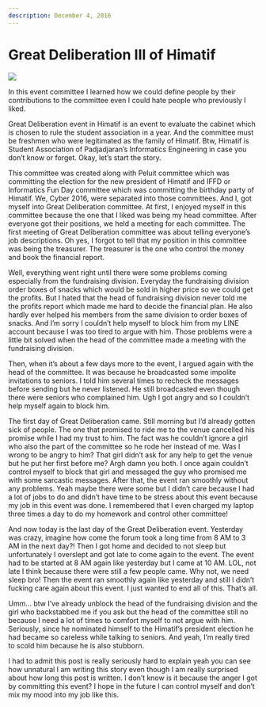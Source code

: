 ```yaml
---
description: December 4, 2016
---
```


# Great Deliberation III of Himatif

![](https://sites.unpad.ac.id/realicejoanne/wp-content/uploads/sites/21214/2016/12/myhome\_1-791x1024.jpg)

In this event committee I learned how we could define people by their contributions to the committee even I could hate people who previously I liked.

Great Deliberation event in Himatif is an event to evaluate the cabinet which is chosen to rule the student association in a year. And the committee must be freshmen who were legitimated as the family of Himatif. Btw, Himatif is Student Association of Padjadjaran’s Informatics Engineering in case you don’t know or forget. Okay, let’s start the story.

This committee was created along with Peluit committee which was committing the election for the new president of Himatif and IFFD or Informatics Fun Day committee which was committing the birthday party of Himatif. We, Cyber 2016, were separated into those committees. And I, got myself into Great Deliberation committee. At first, I enjoyed myself in this committee because the one that I liked was being my head committee. After everyone got their positions, we held a meeting for each committee. The first meeting of Great Deliberation committee was about telling everyone’s job descriptions. Oh yes, I forgot to tell that my position in this committee was being the treasurer. The treasurer is the one who control the money and book the financial report.

Well, everything went right until there were some problems coming especially from the fundraising division. Everyday the fundraising division order boxes of snacks which would be sold in higher price so we could get the profits. But I hated that the head of fundraising division never told me the profits report which made me hard to decide the financial plan. He also hardly ever helped his members from the same division to order boxes of snacks. And I’m sorry I couldn’t help myself to block him from my LINE account because I was too tired to argue with him. Those problems were a little bit solved when the head of the committee made a meeting with the fundraising division.

Then, when it’s about a few days more to the event, I argued again with the head of the committee. It was because he broadcasted some impolite invitations to seniors. I told him several times to recheck the messages before sending but he never listened. He still broadcasted even though there were seniors who complained him. Ugh I got angry and so I couldn’t help myself again to block him.

The first day of Great Deliberation came. Still morning but I’d already gotten sick of people. The one that promised to ride me to the venue cancelled his promise while I had my trust to him. The fact was he couldn’t ignore a girl who also the part of the committee so he rode her instead of me. Was I wrong to be angry to him? That girl didn’t ask for any help to get the venue but he put her first before me? Argh damn you both. I once again couldn’t control myself to block that girl and messaged the guy who promised me with some sarcastic messages. After that, the event ran smoothly without any problems. Yeah maybe there were some but I didn’t care because I had a lot of jobs to do and didn’t have time to be stress about this event because my job in this event was done. I remembered that I even charged my laptop three times a day to do my homework and control other committee!

And now today is the last day of the Great Deliberation event. Yesterday was crazy, imagine how come the forum took a long time from 8 AM to 3 AM in the next day?! Then I got home and decided to not sleep but unfortunately I overslept and got late to come again to the event. The event had to be started at 8 AM again like yesterday but I came at 10 AM. LOL, not late I think because there were still a few people came. Why not, we need sleep bro! Then the event ran smoothly again like yesterday and still I didn’t fucking care again about this event. I just wanted to end all of this. That’s all.

Umm… btw I’ve already unblock the head of the fundraising division and the girl who backstabbed me if you ask but the head of the committee still no because I need a lot of times to comfort myself to not argue with him. Seriously, since he nominated himself to the Himatif’s president election he had became so careless while talking to seniors. And yeah, I’m really tired to scold him because he is also stubborn.

I had to admit this post is really seriously hard to explain yeah you can see how unnatural I am writing this story even though I am really surprised about how long this post is written. I don’t know is it because the anger I got by committing this event? I hope in the future I can control myself and don’t mix my mood into my job like this.
